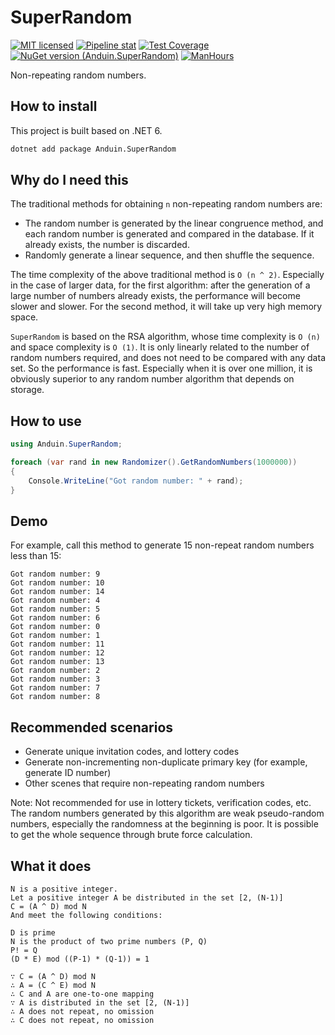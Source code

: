 # SuperRandom

[![MIT licensed](https://img.shields.io/badge/license-MIT-blue.svg)](https://gitlab.aiursoft.cn/anduin/superrandom/-/blob/master/LICENSE)
[![Pipeline stat](https://gitlab.aiursoft.cn/anduin/superrandom/badges/master/pipeline.svg)](https://gitlab.aiursoft.cn/anduin/superrandom/-/pipelines)
[![Test Coverage](https://gitlab.aiursoft.cn/anduin/superrandom/badges/master/coverage.svg)](https://gitlab.aiursoft.cn/anduin/superrandom/-/pipelines)
[![NuGet version (Anduin.SuperRandom)](https://img.shields.io/nuget/v/Anduin.SuperRandom.svg)](https://www.nuget.org/packages/Anduin.SuperRandom/)
[![ManHours](https://manhours.aiursoft.cn/r/gitlab.aiursoft.cn/anduin/SuperRandom.svg)](https://gitlab.aiursoft.cn/anduin/SuperRandom/-/commits/master?ref_type=heads)

Non-repeating random numbers.

## How to install

This project is built based on .NET 6.

```bash
dotnet add package Anduin.SuperRandom
```

## Why do I need this

The traditional methods for obtaining `n` non-repeating random numbers are:

* The random number is generated by the linear congruence method, and each random number is generated and compared in the database. If it already exists, the number is discarded.
* Randomly generate a linear sequence, and then shuffle the sequence.

The time complexity of the above traditional method is `O (n ^ 2)`. Especially in the case of larger data, for the first algorithm: after the generation of a large number of numbers already exists, the performance will become slower and slower. For the second method, it will take up very high memory space.

`SuperRandom` is based on the RSA algorithm, whose time complexity is `O (n)` and space complexity is `O (1)`. It is only linearly related to the number of random numbers required, and does not need to be compared with any data set. So the performance is fast. Especially when it is over one million, it is obviously superior to any random number algorithm that depends on storage.

## How to use

```csharp
using Anduin.SuperRandom;

foreach (var rand in new Randomizer().GetRandomNumbers(1000000))
{
    Console.WriteLine("Got random number: " + rand);
}
```

## Demo

For example, call this method to generate 15 non-repeat random numbers less than 15:

```log
Got random number: 9
Got random number: 10
Got random number: 14
Got random number: 4
Got random number: 5
Got random number: 6
Got random number: 0
Got random number: 1
Got random number: 11
Got random number: 12
Got random number: 13
Got random number: 2
Got random number: 3
Got random number: 7
Got random number: 8
```

## Recommended scenarios

* Generate unique invitation codes, and lottery codes
* Generate non-incrementing non-duplicate primary key (for example, generate ID number)
* Other scenes that require non-repeating random numbers

Note: Not recommended for use in lottery tickets, verification codes, etc. The random numbers generated by this algorithm are weak pseudo-random numbers, especially the randomness at the beginning is poor. It is possible to get the whole sequence through brute force calculation.

## What it does

```text
N is a positive integer.
Let a positive integer A be distributed in the set [2, (N-1)]
C = (A ^ D) mod N
And meet the following conditions:

D is prime
N is the product of two prime numbers (P, Q)
P! = Q
(D * E) mod ((P-1) * (Q-1)) = 1

∵ C = (A ^ D) mod N
∴ A = (C ^ E) mod N
∴ C and A are one-to-one mapping
∵ A is distributed in the set [2, (N-1)]
∴ A does not repeat, no omission
∴ C does not repeat, no omission
```
